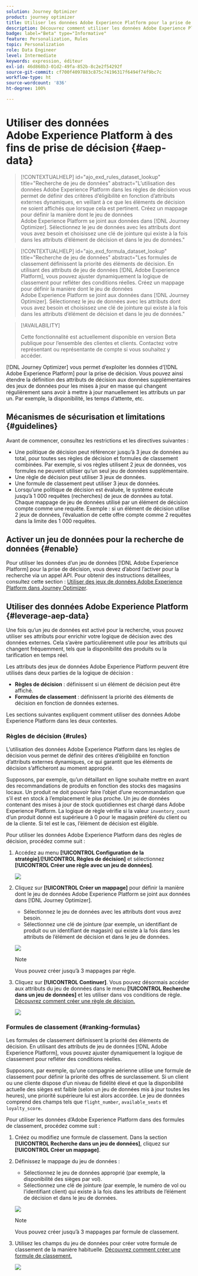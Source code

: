 ```yaml
---
solution: Journey Optimizer
product: journey optimizer
title: Utiliser les données Adobe Experience Platform pour la prise de décision (version Beta)
description: Découvrez comment utiliser les données Adobe Experience Platform pour la prise de décision.
badge: label="Beta" type="Informative"
feature: Personalization, Rules
topic: Personalization
role: Data Engineer
level: Intermediate
keywords: expression, éditeur
exl-id: 46d868b3-01d2-49fa-852b-8c2e2f54292f
source-git-commit: cf700f4097883c875c74196317f6494f74f9bc7c
workflow-type: ht
source-wordcount: '836'
ht-degree: 100%

---
```


# Utiliser des données Adobe Experience Platform à des fins de prise de décision {#aep-data}

>[!CONTEXTUALHELP]
>id="ajo_exd_rules_dataset_lookup"
>title="Recherche de jeu de données"
>abstract="L’utilisation des données Adobe Experience Platform dans les règles de décision vous permet de définir des critères d’éligibilité en fonction d’attributs externes dynamiques, en veillant à ce que les éléments de décision ne soient affichés que lorsque cela est pertinent. Créez un mappage pour définir la manière dont le jeu de données Adobe Experience Platform se joint aux données dans [!DNL Journey Optimizer]. Sélectionnez le jeu de données avec les attributs dont vous avez besoin et choisissez une clé de jointure qui existe à la fois dans les attributs d’élément de décision et dans le jeu de données."

>[!CONTEXTUALHELP]
>id="ajo_exd_formula_dataset_lookup"
>title="Recherche de jeu de données"
>abstract="Les formules de classement définissent la priorité des éléments de décision. En utilisant des attributs de jeu de données [!DNL Adobe Experience Platform], vous pouvez ajuster dynamiquement la logique de classement pour refléter des conditions réelles. Créez un mappage pour définir la manière dont le jeu de données Adobe Experience Platform se joint aux données dans [!DNL Journey Optimizer]. Sélectionnez le jeu de données avec les attributs dont vous avez besoin et choisissez une clé de jointure qui existe à la fois dans les attributs d’élément de décision et dans le jeu de données."

>[!AVAILABILITY]
>
>Cette fonctionnalité est actuellement disponible en version Beta publique pour l’ensemble des clientes et clients. Contactez votre représentant ou représentante de compte si vous souhaitez y accéder.

[!DNL Journey Optimizer] vous permet d’exploiter les données d’[!DNL Adobe Experience Platform] pour la prise de décision. Vous pouvez ainsi étendre la définition des attributs de décision aux données supplémentaires des jeux de données pour les mises à jour en masse qui changent régulièrement sans avoir à mettre à jour manuellement les attributs un par un. Par exemple, la disponibilité, les temps d’attente, etc.

## Mécanismes de sécurisation et limitations {#guidelines}

Avant de commencer, consultez les restrictions et les directives suivantes :

* Une politique de décision peut référencer jusqu’à 3 jeux de données au total, pour toutes ses règles de décision et formules de classement combinées. Par exemple, si vos règles utilisent 2 jeux de données, vos formules ne peuvent utiliser qu’un seul jeu de données supplémentaire.
* Une règle de décision peut utiliser 3 jeux de données.
* Une formule de classement peut utiliser 3 jeux de données.
* Lorsqu’une politique de décision est évaluée, le système exécute jusqu’à 1 000 requêtes (recherches) de jeux de données au total. Chaque mappage de jeu de données utilisé par un élément de décision compte comme une requête. Exemple : si un élément de décision utilise 2 jeux de données, l’évaluation de cette offre compte comme 2 requêtes dans la limite des 1 000 requêtes.

## Activer un jeu de données pour la recherche de données {#enable}

Pour utiliser les données d’un jeu de données [!DNL Adobe Experience Platform] pour la prise de décision, vous devez d’abord l’activer pour la recherche via un appel API. Pour obtenir des instructions détaillées, consultez cette section : [Utiliser des jeux de données Adobe Experience Platform dans Journey Optimizer](../data/lookup-aep-data.md).

## Utiliser des données Adobe Experience Platform {#leverage-aep-data}

Une fois qu’un jeu de données est activé pour la recherche, vous pouvez utiliser ses attributs pour enrichir votre logique de décision avec des données externes. Cela s’avère particulièrement utile pour les attributs qui changent fréquemment, tels que la disponibilité des produits ou la tarification en temps réel.

Les attributs des jeux de données Adobe Experience Platform peuvent être utilisés dans deux parties de la logique de décision :

* **Règles de décision** : définissent si un élément de décision peut être affiché.
* **Formules de classement** : définissent la priorité des éléments de décision en fonction de données externes.

Les sections suivantes expliquent comment utiliser des données Adobe Experience Platform dans les deux contextes.

### Règles de décision {#rules}

L’utilisation des données Adobe Experience Platform dans les règles de décision vous permet de définir des critères d’éligibilité en fonction d’attributs externes dynamiques, ce qui garantit que les éléments de décision s’afficheront au moment approprié.

Supposons, par exemple, qu’un détaillant en ligne souhaite mettre en avant des recommandations de produits en fonction des stocks des magasins locaux. Un produit ne doit pouvoir faire l’objet d’une recommandation que s’il est en stock à l’emplacement le plus proche. Un jeu de données contenant des mises à jour de stock quotidiennes est chargé dans Adobe Experience Platform. La logique de règle vérifie si la valeur `inventory_count` d’un produit donné est supérieure à 0 pour le magasin préféré du client ou de la cliente. Si tel est le cas, l’élément de décision est éligible.

Pour utiliser les données Adobe Experience Platform dans des règles de décision, procédez comme suit :

1. Accédez au menu **[!UICONTROL Configuration de la stratégie]**/**[!UICONTROL Règles de décision]** et sélectionnez **[!UICONTROL Créer une règle avec un jeu de données]**.

   ![](assets/exd-lookup-rule.png)

1. Cliquez sur **[!UICONTROL Créer un mappage]** pour définir la manière dont le jeu de données Adobe Experience Platform se joint aux données dans [!DNL Journey Optimizer].

   * Sélectionnez le jeu de données avec les attributs dont vous avez besoin.
   * Sélectionnez une clé de jointure (par exemple, un identifiant de produit ou un identifiant de magasin) qui existe à la fois dans les attributs de l’élément de décision et dans le jeu de données.

   ![](assets/exd-lookup-mapping.png)

   >[!NOTE]
   >
   >Vous pouvez créer jusqu’à 3 mappages par règle.

1. Cliquez sur **[!UICONTROL Continuer]**. Vous pouvez désormais accéder aux attributs du jeu de données dans le menu **[!UICONTROL Recherche dans un jeu de données]** et les utiliser dans vos conditions de règle. [Découvrez comment créer une règle de décision.](../experience-decisioning/rules.md#create)

   ![](assets/exd-lookup-menu.png)

### Formules de classement {#ranking-formulas}

Les formules de classement définissent la priorité des éléments de décision. En utilisant des attributs de jeu de données [!DNL Adobe Experience Platform], vous pouvez ajuster dynamiquement la logique de classement pour refléter des conditions réelles.

Supposons, par exemple, qu’une compagnie aérienne utilise une formule de classement pour définir la priorité des offres de surclassement. Si un client ou une cliente dispose d’un niveau de fidélité élevé et que la disponibilité actuelle des sièges est faible (selon un jeu de données mis à jour toutes les heures), une priorité supérieure lui est alors accordée. Le jeu de données comprend des champs tels que `flight_number`, `available_seats` et `loyalty_score`.

Pour utiliser les données d’Adobe Experience Platform dans des formules de classement, procédez comme suit :

1. Créez ou modifiez une formule de classement. Dans la section **[!UICONTROL Recherche dans un jeu de données]**, cliquez sur **[!UICONTROL Créer un mappage]**.

1. Définissez le mappage du jeu de données :

   * Sélectionnez le jeu de données approprié (par exemple, la disponibilité des sièges par vol).
   * Sélectionnez une clé de jointure (par exemple, le numéro de vol ou l’identifiant client) qui existe à la fois dans les attributs de l’élément de décision et dans le jeu de données.

   ![](assets/exd-lookup-formula-mapping.png)

   >[!NOTE]
   >
   >Vous pouvez créer jusqu’à 3 mappages par formule de classement.

1. Utilisez les champs du jeu de données pour créer votre formule de classement de la manière habituelle. [Découvrez comment créer une formule de classement.](ranking/ranking-formulas.md#create-ranking-formula)

   ![](assets/exd-lookup-formula-criteria.png)
